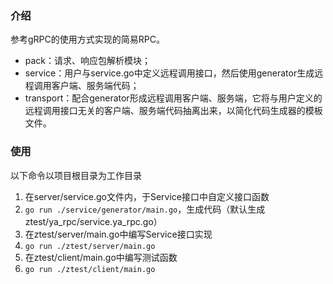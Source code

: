 ### 介绍
参考gRPC的使用方式实现的简易RPC。
* pack：请求、响应包解析模块；
* service：用户与service.go中定义远程调用接口，然后使用generator生成远程调用客户端、服务端代码；
* transport：配合generator形成远程调用客户端、服务端，它将与用户定义的远程调用接口无关的客户端、服务端代码抽离出来，以简化代码生成器的模板文件。


### 使用
以下命令以项目根目录为工作目录
1. 在server/service.go文件内，于Service接口中自定义接口函数
2. ```go run ./service/generator/main.go```，生成代码（默认生成ztest/ya_rpc/service.ya_rpc.go）
3. 在ztest/server/main.go中编写Service接口实现
4. ```go run ./ztest/server/main.go```
5. 在ztest/client/main.go中编写测试函数
6. ```go run ./ztest/client/main.go```
